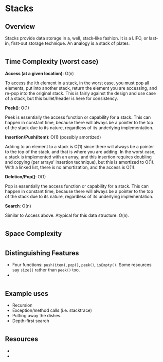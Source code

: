 # Stacks
## Overview

Stacks provide data storage in a, well, stack-like fashion. It is a LIFO, or last-in, first-out storage technique. An analogy is a stack of plates. 

#
## Time Complexity (worst case)
**Access (at a given location)**: O(n)

To access the ith element in a stack, in the worst case, you must pop all elements, put into another stack, return the element you are accessing, and re-pop into the original stack. This is fairly against the design and use case of a stack, but this bullet/header is here for consistency.

**Peek()**: O(1)

Peek is essentially the access function or capability for a stack. This can happen in constant time, because there will always be a pointer to the top of the stack due to its nature, regardless of its underlying implementation. 

**Insertion/Push(item)**: O(1) (possibly amortized)

Adding to an element to a stack is O(1) since there will always be a pointer to the top of the stack, and that is where you are adding. In the worst case, a stack is implemented with an array, and this insertion requires doubling and copying (per arrays' insertion technique), but this is amortized to O(1). With a linked list, there is no amortization, and the access is O(1). 

**Deletion/Pop()**: O(1)

Pop is essentially the access function or capability for a stack. This can happen in constant time, because there will always be a pointer to the top of the stack due to its nature, regardless of its underlying implementation. 

**Search**: O(n)

Similar to Access above. Atypical for this data structure. O(n).

#
## Space Complexity

#
## Distinguishing Features
- Four functions: `push(item)`, `pop()`, `peek()`, `isEmpty()`. Some resources say `size()` rather than `peek()` too. 
- 

#
## Example uses
- Recursion
- Exception/method calls (i.e. stacktrace)
- Putting away the dishes
- Depth-first search

#
## Resources
- 
- 

#